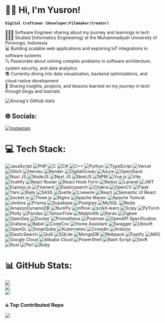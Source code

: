 # 🏄‍♂️ Hi, I'm Yusron!

**`Digital Craftsman (Developer/Filmmaker/Creator)`**<br/>

👩🏻‍💻 Software Engineer sharing about my journey and learnings in tech<br/>
👩🏻‍🎓 Studied [Informatics Engineering] at the Muhammadiyah University of Ponorogo, Indonesia<br/>
💻 Building scalable web applications and exploring IoT integrations in software systems<br/>
🔍 Passionate about solving complex problems in software architecture, system security, and data analytics<br/>
📚 Currently diving into data visualization, backend optimizations, and cloud-native development<br/>
💬 Sharing insights, projects, and lessons learned on my journey in tech through blogs and tutorials<br/>

<!-- GitHub stats from https://github.com/anuraghazra/github-readme-stats -->
![Anurag's GitHub stats](https://github-readme-stats.vercel.app/api?username=anuraghazra&show_icons=true&bg_color=00000000)

## 🌐 Socials:
[![Instagram](https://img.shields.io/badge/Instagram-%23E4405F.svg?logo=Instagram&logoColor=white)](https://instagram.com/yyusronwirawan)

# 💻 Tech Stack:
![JavaScript](https://img.shields.io/badge/javascript-%23323330.svg?style=flat&logo=javascript&logoColor=%23F7DF1E) ![PHP](https://img.shields.io/badge/php-%23777BB4.svg?style=flat&logo=php&logoColor=white) ![C](https://img.shields.io/badge/c-%2300599C.svg?style=flat&logo=c&logoColor=white) ![C#](https://img.shields.io/badge/c%23-%23239120.svg?style=flat&logo=csharp&logoColor=white) ![C++](https://img.shields.io/badge/c++-%2300599C.svg?style=flat&logo=c%2B%2B&logoColor=white) ![Python](https://img.shields.io/badge/python-3670A0?style=flat&logo=python&logoColor=ffdd54) ![TypeScript](https://img.shields.io/badge/typescript-%23007ACC.svg?style=flat&logo=typescript&logoColor=white) ![Vercel](https://img.shields.io/badge/vercel-%23000000.svg?style=flat&logo=vercel&logoColor=white) ![Glitch](https://img.shields.io/badge/glitch-%233333FF.svg?style=flat&logo=glitch&logoColor=white) ![Heroku](https://img.shields.io/badge/heroku-%23430098.svg?style=flat&logo=heroku&logoColor=white) ![Render](https://img.shields.io/badge/Render-%46E3B7.svg?style=flat&logo=render&logoColor=white) ![DigitalOcean](https://img.shields.io/badge/DigitalOcean-%230167ff.svg?style=flat&logo=digitalOcean&logoColor=white) ![Azure](https://img.shields.io/badge/azure-%230072C6.svg?style=flat&logo=microsoftazure&logoColor=white) ![OpenStack](https://img.shields.io/badge/Openstack-%23f01742.svg?style=flat&logo=openstack&logoColor=white) ![Nuxt JS](https://img.shields.io/badge/Nuxt-002E3B?style=flat&logo=nuxt.js&logoColor=#00DC82) ![NodeJS](https://img.shields.io/badge/node.js-6DA55F?style=flat&logo=node.js&logoColor=white) ![Next JS](https://img.shields.io/badge/Next-black?style=flat&logo=next.js&logoColor=white) ![NestJS](https://img.shields.io/badge/nestjs-%23E0234E.svg?style=flat&logo=nestjs&logoColor=white) ![NPM](https://img.shields.io/badge/NPM-%23CB3837.svg?style=flat&logo=npm&logoColor=white) ![Vue.js](https://img.shields.io/badge/vue.js-%2335495e.svg?style=flat&logo=vuedotjs&logoColor=%234FC08D) ![Vite](https://img.shields.io/badge/vite-%23646CFF.svg?style=flat&logo=vite&logoColor=white) ![Vuetify](https://img.shields.io/badge/Vuetify-1867C0?style=flat&logo=vuetify&logoColor=AEDDFF) ![React Router](https://img.shields.io/badge/React_Router-CA4245?style=flat&logo=react-router&logoColor=white) ![React Hook Form](https://img.shields.io/badge/React%20Hook%20Form-%23EC5990.svg?style=flat&logo=reacthookform&logoColor=white) ![Redux](https://img.shields.io/badge/redux-%23593d88.svg?style=flat&logo=redux&logoColor=white) ![Laravel](https://img.shields.io/badge/laravel-%23FF2D20.svg?style=flat&logo=laravel&logoColor=white) ![JWT](https://img.shields.io/badge/JWT-black?style=flat&logo=JSON%20web%20tokens) ![Express.js](https://img.shields.io/badge/express.js-%23404d59.svg?style=flat&logo=express&logoColor=%2361DAFB) ![Filament](https://img.shields.io/badge/Filament-FFAA00?style=flat&logoColor=%23000000) ![Elasticsearch](https://img.shields.io/badge/elasticsearch-%230377CC.svg?style=flat&logo=elasticsearch&logoColor=white) ![Chakra](https://img.shields.io/badge/chakra-%234ED1C5.svg?style=flat&logo=chakraui&logoColor=white) ![OpenCV](https://img.shields.io/badge/opencv-%23white.svg?style=flat&logo=opencv&logoColor=white) ![Flask](https://img.shields.io/badge/flask-%23000.svg?style=flat&logo=flask&logoColor=white) ![Yarn](https://img.shields.io/badge/yarn-%232C8EBB.svg?style=flat&logo=yarn&logoColor=white) ![Rails](https://img.shields.io/badge/rails-%23CC0000.svg?style=flat&logo=ruby-on-rails&logoColor=white) ![SASS](https://img.shields.io/badge/SASS-hotpink.svg?style=flat&logo=SASS&logoColor=white) ![Svelte](https://img.shields.io/badge/svelte-%23f1413d.svg?style=flat&logo=svelte&logoColor=white) ![Livewire](https://img.shields.io/badge/livewire-%234e56a6.svg?style=flat&logo=livewire&logoColor=white) ![React](https://img.shields.io/badge/react-%2320232a.svg?style=flat&logo=react&logoColor=%2361DAFB) ![Semantic UI React](https://img.shields.io/badge/Semantic%20UI%20React-%2335BDB2.svg?style=flat&logo=SemanticUIReact&logoColor=white) ![Socket.io](https://img.shields.io/badge/Socket.io-black?style=flat&logo=socket.io&badgeColor=010101) ![Three js](https://img.shields.io/badge/threejs-black?style=flat&logo=three.js&logoColor=white) ![Nginx](https://img.shields.io/badge/nginx-%23009639.svg?style=flat&logo=nginx&logoColor=white) ![Apache Maven](https://img.shields.io/badge/Apache%20Maven-C71A36?style=flat&logo=Apache%20Maven&logoColor=white) ![Apache Tomcat](https://img.shields.io/badge/apache%20tomcat-%23F8DC75.svg?style=flat&logo=apache-tomcat&logoColor=black) ![Jenkins](https://img.shields.io/badge/jenkins-%232C5263.svg?style=flat&logo=jenkins&logoColor=white) ![Prisma](https://img.shields.io/badge/Prisma-3982CE?style=flat&logo=Prisma&logoColor=white) ![Supabase](https://img.shields.io/badge/Supabase-3ECF8E?style=flat&logo=supabase&logoColor=white) ![Postgres](https://img.shields.io/badge/postgres-%23316192.svg?style=flat&logo=postgresql&logoColor=white) ![MySQL](https://img.shields.io/badge/mysql-4479A1.svg?style=flat&logo=mysql&logoColor=white) ![Redis](https://img.shields.io/badge/redis-%23DD0031.svg?style=flat&logo=redis&logoColor=white) ![AmazonDynamoDB](https://img.shields.io/badge/Amazon%20DynamoDB-4053D6?style=flat&logo=Amazon%20DynamoDB&logoColor=white) ![NumPy](https://img.shields.io/badge/numpy-%23013243.svg?style=flat&logo=numpy&logoColor=white) ![mlflow](https://img.shields.io/badge/mlflow-%23d9ead3.svg?style=flat&logo=numpy&logoColor=blue) ![scikit-learn](https://img.shields.io/badge/scikit--learn-%23F7931E.svg?style=flat&logo=scikit-learn&logoColor=white) ![Scipy](https://img.shields.io/badge/SciPy-%230C55A5.svg?style=flat&logo=scipy&logoColor=%white) ![PyTorch](https://img.shields.io/badge/PyTorch-%23EE4C2C.svg?style=flat&logo=PyTorch&logoColor=white) ![Plotly](https://img.shields.io/badge/Plotly-%233F4F75.svg?style=flat&logo=plotly&logoColor=white) ![Pandas](https://img.shields.io/badge/pandas-%23150458.svg?style=flat&logo=pandas&logoColor=white) ![TensorFlow](https://img.shields.io/badge/TensorFlow-%23FF6F00.svg?style=flat&logo=TensorFlow&logoColor=white) ![Matplotlib](https://img.shields.io/badge/Matplotlib-%23ffffff.svg?style=flat&logo=Matplotlib&logoColor=black) ![Keras](https://img.shields.io/badge/Keras-%23D00000.svg?style=flat&logo=Keras&logoColor=white) ![Zigbee](https://img.shields.io/badge/zigbee-%23EB0443.svg?style=flat&logo=zigbee&logoColor=white) ![OpenSea](https://img.shields.io/badge/OpenSea-%232081E2.svg?style=flat&logo=opensea&logoColor=white) ![Docker](https://img.shields.io/badge/docker-%230db7ed.svg?style=flat&logo=docker&logoColor=white) ![Prometheus](https://img.shields.io/badge/Prometheus-E6522C?style=flat&logo=Prometheus&logoColor=white) ![Postman](https://img.shields.io/badge/Postman-FF6C37?style=flat&logo=postman&logoColor=white) ![OpenAPI Specification](https://img.shields.io/badge/openapiinitiative-%23000000.svg?style=flat&logo=openapiinitiative&logoColor=white) ![Grafana](https://img.shields.io/badge/grafana-%23F46800.svg?style=flat&logo=grafana&logoColor=white) ![Babel](https://img.shields.io/badge/Babel-F9DC3e?style=flat&logo=babel&logoColor=black) ![CodeCov](https://img.shields.io/badge/codecov-%23ff0077.svg?style=flat&logo=codecov&logoColor=white) ![Home Assistant](https://img.shields.io/badge/home%20assistant-%2341BDF5.svg?style=flat&logo=home-assistant&logoColor=white) ![Swagger](https://img.shields.io/badge/-Swagger-%23Clojure?style=flat&logo=swagger&logoColor=white) ![Ubisoft](https://img.shields.io/badge/Ubisoft-%23F5F5F5.svg?style=flat&logo=Ubisoft&logoColor=black) ![OpenGL](https://img.shields.io/badge/OpenGL-white?logo=OpenGL&style=flat) ![SonarQube](https://img.shields.io/badge/SonarQube-black?style=flat&logo=sonarqube&logoColor=4E9BCD) ![Kubernetes](https://img.shields.io/badge/kubernetes-%23326ce5.svg?style=flat&logo=kubernetes&logoColor=white) ![Crowdin](https://img.shields.io/badge/Crowdin-2E3340.svg?style=flat&logo=Crowdin&logoColor=white) ![Arduino](https://img.shields.io/badge/-Arduino-00979D?style=flat&logo=Arduino&logoColor=white) ![ElasticSearch](https://img.shields.io/badge/-ElasticSearch-005571?style=flat&logo=elasticsearch) ![Quill](https://img.shields.io/badge/Quill-52B0E7?style=flat&logo=apache&logoColor=white) ![SQLite](https://img.shields.io/badge/sqlite-%2307405e.svg?style=flat&logo=sqlite&logoColor=white) ![MongoDB](https://img.shields.io/badge/MongoDB-%234ea94b.svg?style=flat&logo=mongodb&logoColor=white) ![Webpack](https://img.shields.io/badge/webpack-%238DD6F9.svg?style=flat&logo=webpack&logoColor=black) ![Fastify](https://img.shields.io/badge/fastify-%23000000.svg?style=flat&logo=fastify&logoColor=white) ![AWS](https://img.shields.io/badge/AWS-%23FF9900.svg?style=flat&logo=amazon-aws&logoColor=white) ![Google Cloud](https://img.shields.io/badge/GoogleCloud-%234285F4.svg?style=flat&logo=google-cloud&logoColor=white) ![Alibaba Cloud](https://img.shields.io/badge/AlibabaCloud-%23FF6701.svg?style=flat&logo=alibabacloud&logoColor=white) ![PowerShell](https://img.shields.io/badge/PowerShell-%235391FE.svg?style=flat&logo=powershell&logoColor=white) ![Bash Script](https://img.shields.io/badge/bash_script-%23121011.svg?style=flat&logo=gnu-bash&logoColor=white) ![Swift](https://img.shields.io/badge/swift-F54A2A?style=flat&logo=swift&logoColor=white) ![Rust](https://img.shields.io/badge/rust-%23000000.svg?style=flat&logo=rust&logoColor=white) ![Perl](https://img.shields.io/badge/perl-%2339457E.svg?style=flat&logo=perl&logoColor=white) ![Ruby](https://img.shields.io/badge/ruby-%23CC342D.svg?style=flat&logo=ruby&logoColor=white)
# 📊 GitHub Stats:
![](https://github-readme-stats.vercel.app/api?username=yyusronwirawan&theme=blue_navy&hide_border=true&include_all_commits=true&count_private=true)<br/>
![](https://github-readme-streak-stats.herokuapp.com/?user=yyusronwirawan&theme=blue_navy&hide_border=true)<br/>
![](https://github-readme-stats.vercel.app/api/top-langs/?username=yyusronwirawan&theme=blue_navy&hide_border=true&include_all_commits=true&count_private=true&layout=compact)

### 🔝 Top Contributed Repo
![](https://github-contributor-stats.vercel.app/api?username=yyusronwirawan&limit=5&theme=blue_navy&combine_all_yearly_contributions=true)

<!-- Proudly created with GPRM ( https://gprm.itsvg.in ) -->

